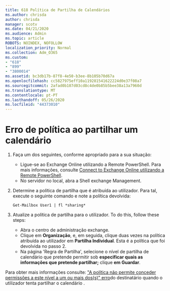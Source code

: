 ```yaml
---
title: 618 Política de Partilha de Calendários
ms.author: chrisda
author: chrisda
manager: scotv
ms.date: 04/21/2020
ms.audience: Admin
ms.topic: article
ROBOTS: NOINDEX, NOFOLLOW
localization_priority: Normal
ms.collection: Adm_O365
ms.custom:
- "618"
- "899"
- "3800014"
ms.assetid: bc3db17b-87f8-4e50-b3ee-8b105b70d67a
ms.openlocfilehash: cc5827975eff10a119281541622224d0e37f08a7
ms.sourcegitcommit: 2afad0b107d03cd8c4de0b85b5bee38a13a7960d
ms.translationtype: MT
ms.contentlocale: pt-PT
ms.lasthandoff: 05/26/2020
ms.locfileid: "44373010"
---
```

# <a name="policy-error-when-sharing-a-calendar"></a>Erro de política ao partilhar um calendário

1. Faça um dos seguintes, conforme apropriado para a sua situação:
    - Ligue-se ao Exchange Online utilizando a Remote PowerShell. Para mais informações, consulte [Connect to Exchange Online utilizando a Remote PowerShell](https://technet.microsoft.com/library/jj984289%28v=exchg.160%29.aspx).
    - No servidor no local, abra a Shell exchange Management.
2. Determine a política de partilha que é atribuída ao utilizador. Para tal, execute o seguinte comando e note a política devolvida:

    `
    Get-Mailbox User1 | fl *sharing*
    `

3. Atualize a política de partilha para o utilizador. To do this, follow these steps:
    - Abra o centro de administração exchange.
    - Clique em **Organização**, e, em seguida, clique duas vezes na política atribuída ao utilizador em **Partilha Individual**. Esta é a política que foi devolvida no passo 2.
    - Na página 'Regra de Partilha', selecione o nível de partilha de calendário que pretende permitir sob **especificar quais as informações que pretende partilhar;** clique **em Guardar**.

Para obter mais informações consulte: ["A política não permite conceder permissões a este nível a um ou mais dos(s)" erro](https://docs.microsoft.com/exchange/troubleshoot/calendar-sharing/policy-permissions-issue)do destinatário quando o utilizador tenta partilhar o calendário .
